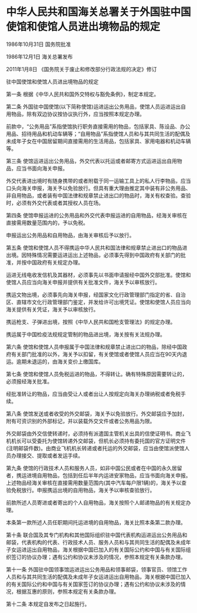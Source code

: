 # 中华人民共和国海关总署关于外国驻中国使馆和使馆人员进出境物品的规定

1986年10月31日 国务院批准

1986年12月1日 海关总署发布

2011年1月8日 《国务院关于废止和修改部分行政法规的决定》修订

<!-- INFO END -->

驻中国使馆和使馆人员进出境物品的规定

第一条 根据《中华人民共和国外交特权与豁免条例》，制定本规定。

第二条 外国驻中国使馆(以下简称使馆)运进运出公务用品，使馆人员运进运出自用物品，除有双边协议按协议执行外，应当按照本规定办理。

前款中，“公务用品”系指使馆执行职务直接需用的物品，包括家具、陈设品、办公用品、招待用品和机动车辆等；“自用物品”系指使馆人员和与其共同生活的配偶及未成年子女在中国居留期间直接需用的生活用品，包括家具、家用电器和机动车辆等。

第三条 使馆运进运出公务用品，外交代表以托运或者邮寄方式运进运出自用物品，应当书面向海关申报。

外交代表进出境时有随身携带的或者附载于同一运输工具上的私人行李物品，应当口头向海关申报，海关予以免验放行。但具有重大理由推定其中装有非公务用品、非自用物品，或者装有中国法律和规章禁止进出口的物品时，海关有权查验。查验时，必须有外交代表或者其授权人员在场。

第四条 使馆申报运进的公务用品和外交代表申报运进的自用物品，经海关审核在直接需用数量范围内的，予以免税。

申报运出公务用品和自用物品，由海关审核后予以放行。

第五条 使馆和使馆人员不得携运中华人民共和国法律和规章禁止进出口的物品进出境。因特殊情况需要运进运出上述物品，必须事先得到中国政府有关部门的批准，并按中国政府有关规定办理。

运进无线电收发信机及其器材，必须事先以书面申请报经中国外交部批准。使馆和使馆人员应当向海关申报并提供有关批准文件，海关予以审核放行。

携运文物出境，必须事先向海关申报，经国家文化行政管理部门指定的省、自治区、直辖市文化行政管理部门鉴定，并发给许可出境凭证。使馆和使馆人员应当向海关提供有关凭证，海关予以审核放行。

携运枪支、子弹进出境，按照《中华人民共和国枪支管理法》的规定办理。

携运属于中国检疫法规规定管制的物品进出境，海关按有关法规办理。

第六条 使馆和使馆人员申报属于中国法律和规章禁止进出口的物品，除经中国政府有关部门批准的以外，海关予以扣留，有关使馆或者使馆人员应当在90天内退运。逾期未退运的，由海关变价上缴国库。

第七条 使馆和使馆人员免税运进的物品，不得转让。确有特殊原因需要转让的，必须报经海关批准。

经批准转让的物品，应当由受让人或者出让人按规定向海关办理纳税或者免税手续。

第八条 使馆发送或者收受的外交邮袋，海关予以免验放行。外交邮袋应予加封，附有可资识别的外部标记，并以装载外交文件或者公务用品为限。

外交邮袋由外交信使转递时，必须持有派遣国主管机关出具的信使证明书。商业飞机机长可以受委托为使馆转递外交邮袋，但机长必须持有委托国的官方证明文件(注明邮袋件数)。由商业飞机机长转递或者托运的外交邮袋，应当由使馆派使馆人员办理接交、提取或者发运手续。

第九条 使馆的行政技术人员和服务人员，如非中国公民或者在中国的永久居留者，携运进境自用物品，包括到任后半年内运进安家物品，应当书面向海关申报。上述物品经海关审核在直接需用数量范围内(其中汽车每户限1辆)的，海关予以查验免税放行。申报携运出境的自用物品，海关予以审核查验放行。

前款所述人员寄进或者寄出的个人自用物品，海关按照个人邮递物品的有关规定办理。

本条第一款所述人员任职期间托运进境的自用物品，海关比照本条第二款办理。

第十条 联合国及其专门机构和其他国际组织驻中国代表机构运进运出公务用品和邮袋，代表机构的代表、行政技术人员、服务人员和与其共同生活的配偶及未成年子女运进运出自用物品，海关根据中国已加入的有关国际公约和中国与有关国际组织签订的协议办理；遇有公约和协议未涉及的情况，参照本规定有关条款办理。

第十一条 外国驻中国领事馆运进运出公务用品和领事邮袋，领事官员、领馆工作人员和与其共同生活的配偶及未成年子女运进运出自用物品，海关根据中国已加入的有关国际公约和中国与有关国家签订的协议办理；遇有公约和协议未涉及的情况，根据互惠的原则，参照本规定有关条款办理。

第十二条 本规定自发布之日起施行。